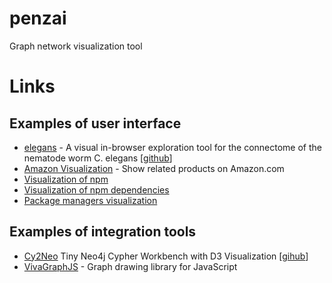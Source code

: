 # penzai
Graph network visualization tool

# Links
## Examples of user interface
* [elegans](https://buhrmann.github.io/elegans.html) - A visual in-browser exploration tool for the connectome of the nematode worm C. elegans [[github](https://buhrmann.github.io/elegans.html)]
* [Amazon Visualization](http://www.yasiv.com/amazon#/Search?q=graph%20drawing&category=Books&lang=US) - Show related products on Amazon.com
* [Visualization of npm](https://github.com/anvaka/allnpmviz.an)
* [Visualization of npm dependencies](http://npm.anvaka.com/#/view/2d/browserify)
* [Package managers visualization](https://github.com/anvaka/pm)

## Examples of integration tools
* [Cy2Neo](http://jexp.github.io/cy2neo/) Tiny Neo4j Cypher Workbench with D3 Visualization [[gihub](https://github.com/jexp/cy2neo)]
* [VivaGraphJS](https://github.com/anvaka/VivaGraphJS) - Graph drawing library for JavaScript
